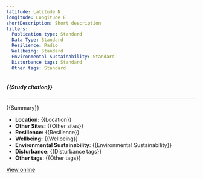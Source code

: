 ```yaml
---
latitude: Latitude N
longitude: Longitude E
shortDescription: Short description
filters:
  Publication type: Standard
  Data Type: Standard
  Resilience: Radio
  Wellbeing: Standard
  Environmental Sustainability: Standard
  Disturbance tags: Standard
  Other tags: Standard
---
```


##### {{Study citation}}

---

{{Summary}}

- **Location:** {{Location}}
- **Other Sites:** {{Other sites}}
- **Resilience:** {{Resilience}}
- **Wellbeing:** {{Wellbeing}}
- **Environmental Sustainability**: {{Environmental Sustainability}}
- **Disturbance**: {{Disturbance tags}}
- **Other tags**: {{Other tags}}

[View online]({{Hyperlink}})
